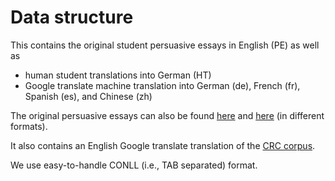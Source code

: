 # Data structure

This contains the original student persuasive essays in English (PE) as well as

* human student translations into German (HT)
* Google translate machine translation into German (de), French (fr), Spanish (es), and Chinese (zh)

The original persuasive essays can also be found [here](https://www.informatik.tu-darmstadt.de/ukp/research_6/data/argumentation_mining_1/argument_annotated_essays_version_2/index.en.jsp) and [here](https://github.com/UKPLab/acl2017-neural_end2end_am/) (in different formats).

It also contains an English Google translate translation of the [CRC corpus](https://arxiv.org/abs/1705.02077).

We use easy-to-handle CONLL (i.e., TAB separated) format.
